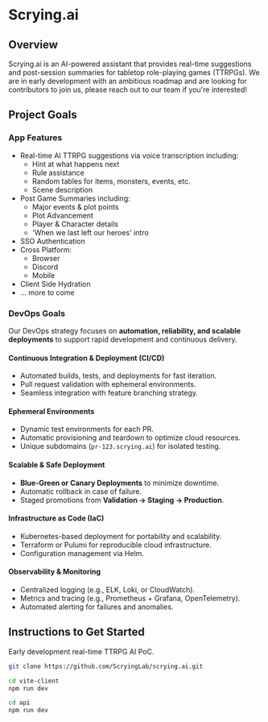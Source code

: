 # Scrying.ai

## Overview
Scrying.ai is an AI-powered assistant that provides real-time suggestions and post-session summaries for tabletop role-playing games (TTRPGs). 
We are in early development with an ambitious roadmap and are looking for contributors to join us, please reach out to our team if you're interested!

## Project Goals
### App Features
- Real-time AI TTRPG suggestions via voice transcription including:
  - Hint at what happens next
  - Rule assistance
  - Random tables for items, monsters, events, etc.
  - Scene description
- Post Game Summaries including:
  - Major events & plot points
  - Plot Advancement
  - Player & Character details
  - 'When we last left our heroes' intro
- SSO Authentication
- Cross Platform:
  - Browser 
  - Discord
  - Mobile
- Client Side Hydration
- ... more to come

### DevOps Goals
Our DevOps strategy focuses on **automation, reliability, and scalable deployments** to support rapid development and continuous delivery.

#### Continuous Integration & Deployment (CI/CD)
- Automated builds, tests, and deployments for fast iteration.
- Pull request validation with ephemeral environments.
- Seamless integration with feature branching strategy.

#### Ephemeral Environments
- Dynamic test environments for each PR.
- Automatic provisioning and teardown to optimize cloud resources.
- Unique subdomains (`pr-123.scrying.ai`) for isolated testing.

#### Scalable & Safe Deployment
- **Blue-Green or Canary Deployments** to minimize downtime.
- Automatic rollback in case of failure.
- Staged promotions from **Validation → Staging → Production**.

#### Infrastructure as Code (IaC)
- Kubernetes-based deployment for portability and scalability.
- Terraform or Pulumi for reproducible cloud infrastructure.
- Configuration management via Helm.

#### Observability & Monitoring
- Centralized logging (e.g., ELK, Loki, or CloudWatch).
- Metrics and tracing (e.g., Prometheus + Grafana, OpenTelemetry).
- Automated alerting for failures and anomalies.



## Instructions to Get Started
Early development real-time TTRPG AI PoC.

```sh
git clone https://github.com/ScryingLab/scrying.ai.git

cd vite-client 
npm run dev

cd api
npm run dev
```
